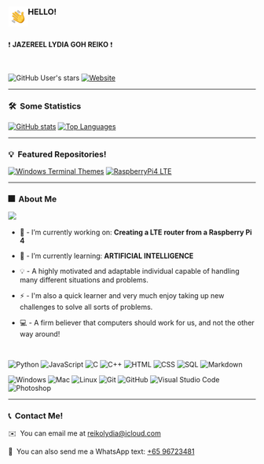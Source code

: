 ### <img alt="handwavegif" src="https://github.com/reikolydia/reikolydia.github.io/raw/main/images/about/handwave.gif" width='40' align="left"/> HELLO!

<br>

❗ <b>JAZEREEL LYDIA GOH REIKO</b> ❗

<br>

![GitHub User's stars](https://img.shields.io/github/stars/reikolydia?style=for-the-badge) [![Website](https://img.shields.io/website?down_color=red&down_message=OFFLINE%21&style=for-the-badge&up_message=ONLINE&url=https%3A%2F%2Freikolydia.github.io%2F)](https://reikolydia.github.io/)

---

### 🛠 &nbsp;Some Statistics
<!--
**reikolydia/reikolydia** is a ✨ _special_ ✨ repository because its `README.md` (this file) appears on your GitHub profile.
-->

[![GitHub stats](https://github-readme-stats.vercel.app/api?username=reikolydia&show_icons=true&theme=radical&include_all_commits=true&hide_title=true)](https://github.com/reikolydia)
[![Top Languages](https://github-readme-stats.vercel.app/api/top-langs/?username=reikolydia&layout=compact&theme=radical)](https://github.com/reikolydia)

---

### 💡 &nbsp;Featured Repositories!

[![Windows Terminal Themes](https://github-readme-stats.vercel.app/api/pin/?username=reikolydia&repo=Windows-Terminal-Themes&theme=radical)](https://github.com/reikolydia/Windows-Terminal-Themes)
[![RaspberryPi4 LTE](https://github-readme-stats.vercel.app/api/pin/?username=reikolydia&repo=RBPi4-LTE_RASPBIAN-LITE&theme=radical)](https://github.com/reikolydia/RBPi4-LTE_RASPBIAN-LITE)

---

### 🎆 &nbsp;About Me

![](https://komarev.com/ghpvc/?username=reikolydia&color=ff69b4&style=flat-square)

- 🔭 - I’m currently working on: <b>Creating a LTE router from a Raspberry Pi 4</b>
- 🌱 - I’m currently learning: <b>ARTIFICIAL INTELLIGENCE</b>

- 💡 - A highly motivated and adaptable individual capable of handling many different situations and problems.
- ⚡ - I'm also a quick learner and very much enjoy taking up new challenges to solve all sorts of problems.
- 💻 - A firm believer that computers should work for us, and not the other way around!

<br>

![Python](https://img.shields.io/badge/-Python-05122A?style=for-the-badge&logo=python)
![JavaScript](https://img.shields.io/badge/-JavaScript-05122A?style=for-the-badge&logo=javascript)
![C](https://img.shields.io/badge/-C-05122A?style=for-the-badge&logo=C&logoColor=A8B9CC)
![C++](https://img.shields.io/badge/-C++-05122A?style=for-the-badge&logo=C%2B%2B&logoColor=00599C)
![HTML](https://img.shields.io/badge/-HTML-05122A?style=for-the-badge&logo=HTML5)
![CSS](https://img.shields.io/badge/-CSS-05122A?style=for-the-badge&logo=CSS3&logoColor=1572B6)
![SQL](https://img.shields.io/badge/-SQL-05122A?style=for-the-badge&logo=MySQL)
![Markdown](https://img.shields.io/badge/-Markdown-05122A?style=for-the-badge&logo=markdown)

![Windows](https://img.shields.io/badge/-Windows-05122A?style=for-the-badge&logo=Windows)
![Mac](https://img.shields.io/badge/-Mac-05122A?style=for-the-badge&logo=Apple)
![Linux](https://img.shields.io/badge/-Linux-05122A?style=for-the-badge&logo=Linux)
![Git](https://img.shields.io/badge/-Git-05122A?style=for-the-badge&logo=git)
![GitHub](https://img.shields.io/badge/-GitHub-05122A?style=for-the-badge&logo=github)
![Visual Studio Code](https://img.shields.io/badge/-Visual%20Studio%20Code-05122A?style=flat&logo=visual-studio-code&logoColor=007ACC)
![Photoshop](https://img.shields.io/badge/-Photoshop-05122A?style=for-the-badge&logo=adobe-photoshop)

---

### 📞 &nbsp;Contact Me!
✉️ &nbsp;You can email me at reikolydia@icloud.com

🚩 &nbsp;You can also send me a WhatsApp text: [+65 96723481](https://wa.me/6596723481/)
